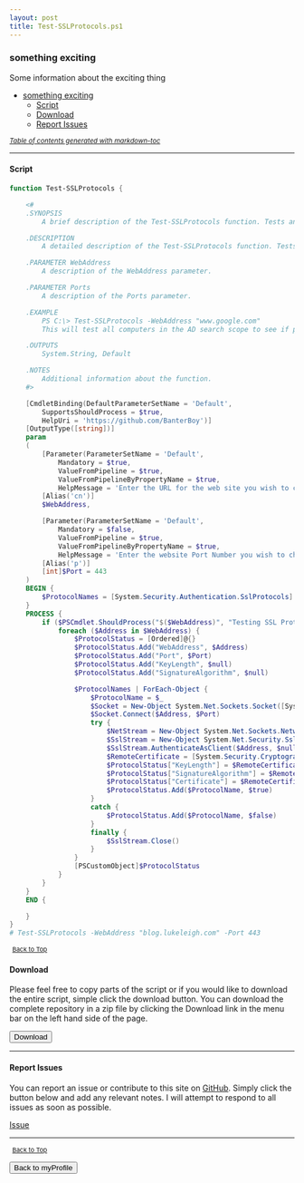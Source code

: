 ```yaml
---
layout: post
title: Test-SSLProtocols.ps1
---
```


### something exciting

Some information about the exciting thing

- [something exciting](#something-exciting)
  - [Script](#script)
  - [Download](#download)
  - [Report Issues](#report-issues)

<small><i><a href='http://ecotrust-canada.github.io/markdown-toc/'>Table of contents generated with markdown-toc</a></i></small>

---

#### Script

```powershell
function Test-SSLProtocols {

   	<#
    .SYNOPSIS
		A brief description of the Test-SSLProtocols function. Tests and oututs the website SSL protocols that the client is able to successfully use to connect to a server.

	.DESCRIPTION
		A detailed description of the Test-SSLProtocols function. Tests and oututs the website SSL protocols that the client is able to successfully use to connect to a server.

	.PARAMETER WebAddress
		A description of the WebAddress parameter.

	.PARAMETER Ports
		A description of the Ports parameter.

	.EXAMPLE
		PS C:\> Test-SSLProtocols -WebAddress "www.google.com"
        This will test all computers in the AD search scope to see if port 80, 443, 445, 3389, and 5985 are open.

	.OUTPUTS
		System.String, Default

	.NOTES
		Additional information about the function.
    #>

    [CmdletBinding(DefaultParameterSetName = 'Default',
        SupportsShouldProcess = $true,
        HelpUri = 'https://github.com/BanterBoy')]
    [OutputType([string])]
    param
    (
        [Parameter(ParameterSetName = 'Default',
            Mandatory = $true,
            ValueFromPipeline = $true,
            ValueFromPipelineByPropertyName = $true,
            HelpMessage = 'Enter the URL for the web site you wish to check or pipe input to the command.')]
        [Alias('cn')]
        $WebAddress,

        [Parameter(ParameterSetName = 'Default',
            Mandatory = $false,
            ValueFromPipeline = $true,
            ValueFromPipelineByPropertyName = $true,
            HelpMessage = 'Enter the website Port Number you wish to check or pipe input to the command.')]
        [Alias('p')]
        [int]$Port = 443
    )
    BEGIN {
        $ProtocolNames = [System.Security.Authentication.SslProtocols] | Get-Member -Static -MemberType Property | Where-Object { $_.Name -notin @("Default", "None") } | ForEach-Object { $_.Name }
    }
    PROCESS {
        if ($PSCmdlet.ShouldProcess("$($WebAddress)", "Testing SSL Protocols")) {
            foreach ($Address in $WebAddress) {
                $ProtocolStatus = [Ordered]@{}
                $ProtocolStatus.Add("WebAddress", $Address)
                $ProtocolStatus.Add("Port", $Port)
                $ProtocolStatus.Add("KeyLength", $null)
                $ProtocolStatus.Add("SignatureAlgorithm", $null)

                $ProtocolNames | ForEach-Object {
                    $ProtocolName = $_
                    $Socket = New-Object System.Net.Sockets.Socket([System.Net.Sockets.SocketType]::Stream, [System.Net.Sockets.ProtocolType]::Tcp)
                    $Socket.Connect($Address, $Port)
                    try {
                        $NetStream = New-Object System.Net.Sockets.NetworkStream($Socket, $true)
                        $SslStream = New-Object System.Net.Security.SslStream($NetStream, $true)
                        $SslStream.AuthenticateAsClient($Address, $null, $ProtocolName, $false )
                        $RemoteCertificate = [System.Security.Cryptography.X509Certificates.X509Certificate2]$SslStream.RemoteCertificate
                        $ProtocolStatus["KeyLength"] = $RemoteCertificate.PublicKey.Key.KeySize
                        $ProtocolStatus["SignatureAlgorithm"] = $RemoteCertificate.SignatureAlgorithm.FriendlyName
                        $ProtocolStatus["Certificate"] = $RemoteCertificate
                        $ProtocolStatus.Add($ProtocolName, $true)
                    }
                    catch {
                        $ProtocolStatus.Add($ProtocolName, $false)
                    }
                    finally {
                        $SslStream.Close()
                    }
                }
                [PSCustomObject]$ProtocolStatus
            }
        }
    }
    END {

    }
}
# Test-SSLProtocols -WebAddress "blog.lukeleigh.com" -Port 443
```

<span style="font-size:11px;"><a href="#"><i class="fas fa-caret-up" aria-hidden="true" style="color: white; margin-right:5px;"></i>Back to Top</a></span>

#### Download

Please feel free to copy parts of the script or if you would like to download the entire script, simple click the download button. You can download the complete repository in a zip file by clicking the Download link in the menu bar on the left hand side of the page.

<button class="btn" type="submit" onclick="window.open('http://agamar.domain.leigh-services.com:4000/powershell/functions/myProfile/Test-SSLProtocols.ps1')">
    <i class="fa fa-cloud-download-alt">
    </i>
        Download
</button>

---

#### Report Issues

You can report an issue or contribute to this site on <a href="https://github.com/BanterBoy/scripts-blog/issues">GitHub</a>. Simply click the button below and add any relevant notes. I will attempt to respond to all issues as soon as possible.

<!-- Place this tag where you want the button to render. -->

<a class="github-button" href="https://github.com/BanterBoy/scripts-blog/issues/new?title=Test-SSLProtocols.ps1&body=There is a problem with this function. Please find details below." data-show-count="true" aria-label="Issue BanterBoy/scripts-blog on GitHub">Issue</a>

---

<span style="font-size:11px;"><a href="#"><i class="fas fa-caret-up" aria-hidden="true" style="color: white; margin-right:5px;"></i>Back to Top</a></span>

<a href="/menu/_pages/myProfile.html">
    <button class="btn">
        <i class='fas fa-reply'>
        </i>
            Back to myProfile
    </button>
</a>

[1]: http://ecotrust-canada.github.io/markdown-toc
[2]: https://github.com/googlearchive/code-prettify
